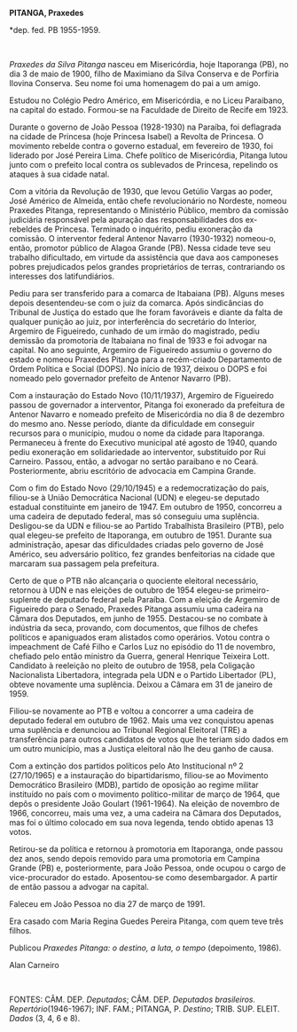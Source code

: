 **PITANGA, Praxedes**

\*dep. fed. PB 1955-1959.

 

*Praxedes da Silva Pitanga* nasceu em Misericórdia, hoje Itaporanga
(PB), no dia 3 de maio de 1900, filho de Maximiano da Silva Conserva e
de Porfíria Ilovina Conserva. Seu nome foi uma homenagem do pai a um
amigo.

Estudou no Colégio Pedro Américo, em Misericórdia, e no Liceu Paraibano,
na capital do estado. Formou-se na Faculdade de Direito de Recife em
1923.

Durante o governo de João Pessoa (1928-1930) na Paraíba, foi deflagrada
na cidade de Princesa (hoje Princesa Isabel) a Revolta de Princesa. O
movimento rebelde contra o governo estadual, em fevereiro de 1930, foi
liderado por José Pereira Lima. Chefe político de Misericórdia, Pitanga
lutou junto com o prefeito local contra os sublevados de Princesa,
repelindo os ataques à sua cidade natal.

Com a vitória da Revolução de 1930, que levou Getúlio Vargas ao poder,
José Américo de Almeida, então chefe revolucionário no Nordeste, nomeou
Praxedes Pitanga, representando o Ministério Público, membro da comissão
judiciária responsável pela apuração das responsabilidades dos
ex-rebeldes de Princesa. Terminado o inquérito, pediu exoneração da
comissão. O interventor federal Antenor Navarro (1930-1932) nomeou-o,
então, promotor público de Alagoa Grande (PB). Nessa cidade teve seu
trabalho dificultado, em virtude da assistência que dava aos camponeses
pobres prejudicados pelos grandes proprietários de terras, contrariando
os interesses dos latifundiários.

Pediu para ser transferido para a comarca de Itabaiana (PB). Alguns
meses depois desentendeu-se com o juiz da comarca. Após sindicâncias do
Tribunal de Justiça do estado que lhe foram favoráveis e diante da falta
de qualquer punição ao juiz, por interferência do secretário do
Interior, Argemiro de Figueiredo, cunhado de um irmão do magistrado,
pediu demissão da promotoria de Itabaiana no final de 1933 e foi advogar
na capital. No ano seguinte, Argemiro de Figueiredo assumiu o governo do
estado e nomeou Praxedes Pitanga para a recém-criado Departamento de
Ordem Política e Social (DOPS). No início de 1937, deixou o DOPS e foi
nomeado pelo governador prefeito de Antenor Navarro (PB).

Com a instauração do Estado Novo (10/11/1937), Argemiro de Figueiredo
passou de governador a interventor, Pitanga foi exonerado da prefeitura
de Antenor Navarro e nomeado prefeito de Misericórdia no dia 8 de
dezembro do mesmo ano. Nesse período, diante da dificuldade em conseguir
recursos para o município, mudou o nome da cidade para Itaporanga.
Permaneceu à frente do Executivo municipal até agosto de 1940, quando
pediu exoneração em solidariedade ao interventor, substituído por Rui
Carneiro. Passou, então, a advogar no sertão paraibano e no Ceará.
Posteriormente, abriu escritório de advocacia em Campina Grande.

Com o fim do Estado Novo (29/10/1945) e a redemocratização do país,
filiou-se à União Democrática Nacional (UDN) e elegeu-se deputado
estadual constituinte em janeiro de 1947. Em outubro de 1950, concorreu
a uma cadeira de deputado federal, mas só conseguiu uma suplência.
Desligou-se da UDN e filiou-se ao Partido Trabalhista Brasileiro (PTB),
pelo qual elegeu-se prefeito de Itaporanga, em outubro de 1951. Durante
sua administração, apesar das dificuldades criadas pelo governo de José
Américo, seu adversário político, fez grandes benfeitorias na cidade que
marcaram sua passagem pela prefeitura.

Certo de que o PTB não alcançaria o quociente eleitoral necessário,
retornou à UDN e nas eleições de outubro de 1954 elegeu-se
primeiro-suplente de deputado federal pela Paraíba. Com a eleição de
Argemiro de Figueiredo para o Senado, Praxedes Pitanga assumiu uma
cadeira na Câmara dos Deputados, em junho de 1955. Destacou-se no
combate à indústria da seca, provando, com documentos, que filhos de
chefes políticos e apaniguados eram alistados como operários. Votou
contra o impeachment de Café Filho e Carlos Luz no episódio do 11 de
novembro, chefiado pelo então ministro da Guerra, general Henrique
Teixeira Lott. Candidato à reeleição no pleito de outubro de 1958, pela
Coligação Nacionalista Libertadora, integrada pela UDN e o Partido
Libertador (PL), obteve novamente uma suplência. Deixou a Câmara em 31
de janeiro de 1959.

Filiou-se novamente ao PTB e voltou a concorrer a uma cadeira de
deputado federal em outubro de 1962. Mais uma vez conquistou apenas uma
suplência e denunciou ao Tribunal Regional Eleitoral (TRE) a
transferência para outros candidatos de votos que lhe teriam sido dados
em um outro município, mas a Justiça eleitoral não lhe deu ganho de
causa.

Com a extinção dos partidos políticos pelo Ato Institucional nº 2
(27/10/1965) e a instauração do bipartidarismo, filiou-se ao Movimento
Democrático Brasileiro (MDB), partido de oposição ao regime militar
instituído no país com o movimento político-militar de março de 1964,
que depôs o presidente João Goulart (1961-1964). Na eleição de novembro
de 1966, concorreu, mais uma vez, a uma cadeira na Câmara dos Deputados,
mas foi o último colocado em sua nova legenda, tendo obtido apenas 13
votos.

Retirou-se da política e retornou à promotoria em Itaporanga, onde
passou dez anos, sendo depois removido para uma promotoria em Campina
Grande (PB) e, posteriormente, para João Pessoa, onde ocupou o cargo de
vice-procurador do estado. Aposentou-se como desembargador. A partir de
então passou a advogar na capital.

Faleceu em João Pessoa no dia 27 de março de 1991.

Era casado com Maria Regina Guedes Pereira Pitanga, com quem teve três
filhos.

Publicou *Praxedes Pitanga: o destino, a luta, o tempo* (depoimento,
1986).

Alan Carneiro

 

FONTES: CÂM. DEP. *Deputados*; CÂM. DEP. *Deputados brasileiros.
Repertório*(1946-1967); INF. FAM.; PITANGA, P. *Destino*; TRIB. SUP.
ELEIT. *Dados* (3, 4, 6 e 8).

 
